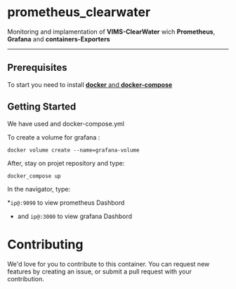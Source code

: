 # prometheus_clearwater
Monitoring and implamentation of __VIMS-ClearWater__ wich __Prometheus__, __Grafana__ and __containers-Exporters__

----------------
## Prerequisites
To start you need to install [__docker__ and __docker-compose__](https://websiteforstudents.com/how-to-install-docker-and-docker-compose-on-ubuntu-16-04-18-04/)

## Getting Started

We have used and docker-compose.yml
 
To create a volume  for grafana :  

`docker volume create --name=grafana-volume`

After, stay on projet repository and type:

`docker_compose up`

In the navigator, type:  

*`ip@:9090` to view prometheus Dashbord   
* and `ip@:3000` to view grafana Dashbord

# Contributing

We'd love for you to contribute to this container. You can request new features by creating an issue, or submit a pull request with your contribution.


